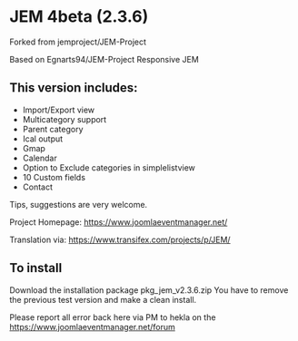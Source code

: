# JEM 4beta (2.3.6)

Forked from jemproject/JEM-Project

Based on Egnarts94/JEM-Project Responsive JEM

## This version includes:
- Import/Export view
- Multicategory support
- Parent category
- Ical output
- Gmap
- Calendar
- Option to Exclude categories in simplelistview
- 10 Custom fields
- Contact

Tips, suggestions are very welcome.

Project Homepage: https://www.joomlaeventmanager.net/

Translation via:  https://www.transifex.com/projects/p/JEM/

## To install
Download the installation package pkg_jem_v2.3.6.zip
You have to remove the previous test version and make a clean install.

Please report all error back here via PM to hekla on the https://www.joomlaeventmanager.net/forum